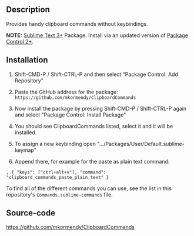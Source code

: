 Description
------------------

Provides handy clipboard commands without keybindings.

**NOTE:** [Sublime Text 3+](http://www.sublimetext.com/) Package. Install via an updated version of  [Package Control 2+](https://sublime.wbond.net/installation).

Installation
------------------

1. Shift-CMD-P / Shift-CTRL-P and then select "Package Control: Add Repository"

2. Paste the GitHub address for the package:  `https://github.com/mkormendy/ClipboardCommands`

3. Now install the package by pressing Shift-CMD-P / Shift-CTRL-P again and select "Package Control: Install Package"

4. You should see ClipboardCommands listed, select it and it will be installed.

5. To assign a new keybinding open ".../Packages/User/Default.sublime-keymap" 
6.  Append there, for example for the paste as plain text command:

```
, { "keys": ["ctrl+alt+v"], "command": "clipboard_commands_paste_plain_text" }
```

To find all of the different commands you can use, see the list in this repository's `Commands.sublime-commands` file.


Source-code
------------------

https://github.com/mkormendy/ClipboardCommands
